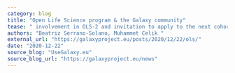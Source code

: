```yaml
---
category: blog
title: "Open Life Science program & the Galaxy community"
tease: " involvement in OLS-2 and invitation to apply to the next cohort"
authors: "Beatriz Serrano-Solano, Muhammet Celik "
external_url: "https://galaxyproject.eu/posts/2020/12/22/ols/"
date: "2020-12-22"
source_blog: "UseGalaxy.eu"
source_blog_url: "https://galaxyproject.eu/news"
---
```

